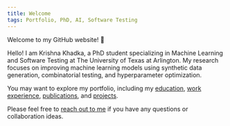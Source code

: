 ```yaml
---
title: Welcome
tags: Portfolio, PhD, AI, Software Testing
---
```


Welcome to my GitHub website! :wave:

Hello! I am Krishna Khadka, a PhD student specializing in Machine Learning and Software Testing at The University of Texas at Arlington. My research focuses on improving machine learning models using synthetic data generation, combinatorial testing, and hyperparameter optimization.

You may want to explore my portfolio, including my [education](#education), [work experience](#work-experience), [publications](#publications), and [projects](#projects).

Please feel free to [reach out to me](mailto:krishna.khadka@mavs.uta.edu) if you have any questions or collaboration ideas.

<!--more-->
